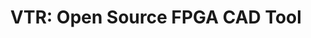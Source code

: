 ---
layout: lab
toc: true
title: "VTR: Open Source FPGA CAD Tool"
short_title: VTR
number: 1
# repo: lab_graphs
---